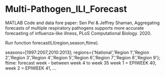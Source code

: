 # Multi-Pathogen_ILI_Forecast

MATLAB Code and data fore paper: Sen Pei & Jeffrey Shaman, Aggregating forecasts of multiple respiratory pathogens supports more accurate forecasting of influenza-like illness, PLoS Computational Biology. 2020.

Run function forecastILI(region,season,ftime).

seasons=[1997:2007,2010:2013];
regions={'National','Region 1','Region 2','Region 3','Region 4','Region 5','Region 6','Region 7','Region 8','Region 9'};
ftime: forecast week - between week 4 to week 35
week 1 = EPIWEEK 40, week 2 = EPIWEEK 41, ...
